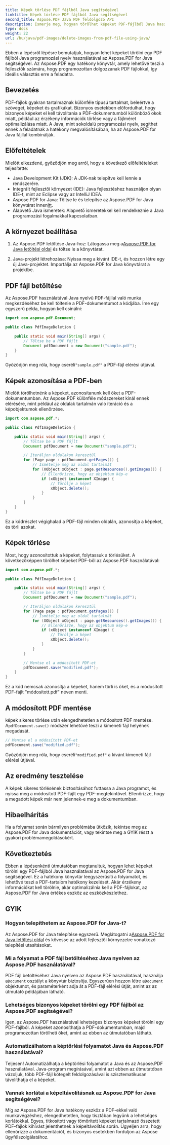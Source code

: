 ```yaml
---
title: Képek törlése PDF fájlból Java segítségével
linktitle: Képek törlése PDF fájlból Java segítségével
second_title: Aspose.PDF Java PDF feldolgozó API
description: Ismerje meg, hogyan törölhet képeket PDF-fájlból Java használatával az Aspose.PDF for Java segítségével. Lépésről lépésre útmutató forráskóddal a hatékony képeltávolításhoz PDF-ben.
type: docs
weight: 22
url: /hu/java/pdf-images/delete-images-from-pdf-file-using-java/
---
```


Ebben a lépésről lépésre bemutatjuk, hogyan lehet képeket törölni egy PDF fájlból Java programozási nyelv használatával az Aspose.PDF for Java segítségével. Az Aspose.PDF egy hatékony könyvtár, amely lehetővé teszi a fejlesztők számára, hogy programozottan dolgozzanak PDF fájlokkal, így ideális választás erre a feladatra.

## Bevezetés

PDF-fájlok gyakran tartalmaznak különféle típusú tartalmat, beleértve a szöveget, képeket és grafikákat. Bizonyos esetekben előfordulhat, hogy bizonyos képeket el kell távolítania a PDF-dokumentumból különböző okok miatt, például az érzékeny információk törlése vagy a fájlméret optimalizálása miatt. A Java, mint sokoldalú programozási nyelv, segíthet ennek a feladatnak a hatékony megvalósításában, ha az Aspose.PDF for Java fájllal kombinálják.

## Előfeltételek

Mielőtt elkezdené, győződjön meg arról, hogy a következő előfeltételeket teljesítette:

- Java Development Kit (JDK): A JDK-nak telepítve kell lennie a rendszerére.
- Integrált fejlesztői környezet (IDE): Java fejlesztéshez használjon olyan IDE-t, mint az Eclipse vagy az IntelliJ IDEA.
-  Aspose.PDF for Java: Töltse le és telepítse az Aspose.PDF for Java könyvtárat innen[itt](https://downloads.aspose.com/pdf/java).
- Alapvető Java ismeretek: Alapvető ismeretekkel kell rendelkeznie a Java programozási fogalmakkal kapcsolatban.

## A környezet beállítása

1.  Az Aspose.PDF letöltése Java-hoz: Látogassa meg a[Aspose.PDF for Java letöltési oldal](https://downloads.aspose.com/pdf/java) és töltse le a könyvtárat.

2. Java-projekt létrehozása: Nyissa meg a kívánt IDE-t, és hozzon létre egy új Java-projektet. Importálja az Aspose.PDF for Java könyvtárat a projektbe.

## PDF fájl betöltése

Az Aspose.PDF használatával Java nyelvű PDF-fájllal való munka megkezdéséhez be kell töltenie a PDF-dokumentumot a kódjába. Íme egy egyszerű példa, hogyan kell csinálni:

```java
import com.aspose.pdf.Document;

public class PdfImageDeletion {

    public static void main(String[] args) {
        // Töltse be a PDF fájlt
        Document pdfDocument = new Document("sample.pdf");
    }
}
```

 Győződjön meg róla, hogy cseréli`"sample.pdf"` a PDF-fájl elérési útjával.

## Képek azonosítása a PDF-ben

Mielőtt törölhetnénk a képeket, azonosítanunk kell őket a PDF-dokumentumban. Az Aspose.PDF különféle módszereket kínál ennek elérésére, mint például az oldalak tartalmán való iteráció és a képobjektumok ellenőrzése.

```java
import com.aspose.pdf.*;

public class PdfImageDeletion {

    public static void main(String[] args) {
        // Töltse be a PDF fájlt
        Document pdfDocument = new Document("sample.pdf");

        // Iteráljon oldalakon keresztül
        for (Page page : pdfDocument.getPages()) {
            // Ismételje meg az oldal tartalmát
            for (XObject xObject : page.getResources().getImages()) {
                // Ellenőrizze, hogy az objektum kép-e
                if (xObject instanceof XImage) {
                    // Törölje a képet
                    xObject.delete();
                }
            }
        }
    }
}
```

Ez a kódrészlet végighalad a PDF-fájl minden oldalán, azonosítja a képeket, és törli azokat.

## Képek törlése

Most, hogy azonosítottuk a képeket, folytassuk a törlésüket. A következőképpen törölhet képeket PDF-ből az Aspose.PDF használatával:

```java
import com.aspose.pdf.*;

public class PdfImageDeletion {

    public static void main(String[] args) {
        // Töltse be a PDF fájlt
        Document pdfDocument = new Document("sample.pdf");

        // Iteráljon oldalakon keresztül
        for (Page page : pdfDocument.getPages()) {
            // Ismételje meg az oldal tartalmát
            for (XObject xObject : page.getResources().getImages()) {
                // Ellenőrizze, hogy az objektum kép-e
                if (xObject instanceof XImage) {
                    // Törölje a képet
                    xObject.delete();
                }
            }
        }

        // Mentse el a módosított PDF-et
        pdfDocument.save("modified.pdf");
    }
}
```

Ez a kód nemcsak azonosítja a képeket, hanem törli is őket, és a módosított PDF-fájlt "módosított.pdf" néven menti.

## A módosított PDF mentése

 képek sikeres törlése után elengedhetetlen a módosított PDF mentése. A`pdfDocument.save()` módszer lehetővé teszi a kimeneti fájl helyének megadását.

```java
// Mentse el a módosított PDF-et
pdfDocument.save("modified.pdf");
```

 Győződjön meg róla, hogy cseréli`"modified.pdf"` a kívánt kimeneti fájl elérési útjával.

## Az eredmény tesztelése

A képek sikeres törlésének biztosításához futtassa a Java programot, és nyissa meg a módosított PDF-fájlt egy PDF-megtekintővel. Ellenőrizze, hogy a megadott képek már nem jelennek-e meg a dokumentumban.

## Hibaelhárítás

Ha a folyamat során bármilyen problémába ütközik, tekintse meg az Aspose.PDF for Java dokumentációt, vagy tekintse meg a GYIK részt a gyakori problémamegoldásokért.

## Következtetés

Ebben a lépésenkénti útmutatóban megtanultuk, hogyan lehet képeket törölni egy PDF-fájlból Java használatával az Aspose.PDF for Java segítségével. Ez a hatékony könyvtár leegyszerűsíti a folyamatot, és lehetővé teszi a PDF-tartalom hatékony kezelését. Akár érzékeny információkat kell törölnie, akár optimalizálnia kell a PDF-fájlokat, az Aspose.PDF for Java értékes eszköz az eszközkészlethez.

## GYIK

### Hogyan telepíthetem az Aspose.PDF for Java-t?

 Az Aspose.PDF for Java telepítése egyszerű. Meglátogatni a[Aspose.PDF for Java letöltési oldal](https://releases.aspose.com/pdf/java/) és kövesse az adott fejlesztői környezetre vonatkozó telepítési utasításokat.

### Mi a folyamat a PDF fájl betöltéséhez Java nyelven az Aspose.PDF használatával?

 PDF fájl betöltéséhez Java nyelven az Aspose.PDF használatával, használja a`Document` osztályt a könyvtár biztosítja. Egyszerűen hozzon létre a`Document` objektumot, és paraméterként adja át a PDF-fájl elérési útját, amint az az útmutató példájában látható.

### Lehetséges bizonyos képeket törölni egy PDF fájlból az Aspose.PDF segítségével?

Igen, az Aspose.PDF használatával lehetséges bizonyos képeket törölni egy PDF-fájlból. A képeket azonosíthatja a PDF-dokumentumban, majd programozottan törölheti őket, amint az ebben az útmutatóban látható.

### Automatizálhatom a képtörlési folyamatot Java és Aspose.PDF használatával?

Teljesen! Automatizálhatja a képtörlési folyamatot a Java és az Aspose.PDF használatával. Java-program megírásával, amint azt ebben az útmutatóban vázoljuk, több PDF-fájl kötegelt feldolgozásával is szisztematikusan távolíthatja el a képeket.

### Vannak korlátai a képeltávolításnak az Aspose.PDF for Java segítségével?

Míg az Aspose.PDF for Java hatékony eszköz a PDF-ekkel való munkavégzéshez, elengedhetetlen, hogy tisztában legyünk a lehetséges korlátokkal. Egyes, titkosított vagy tömörített képeket tartalmazó összetett PDF-fájlok kihívást jelenthetnek a képeltávolítás során. Ügyeljen arra, hogy ellenőrizze a dokumentációt, és bizonyos esetekben forduljon az Aspose ügyfélszolgálatához.